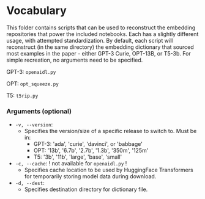 # Vocabulary
This folder contains scripts that can be used to reconstruct the embedding repositories that power the included notebooks. Each has a slightly different usage, with attempted standardization. By default, each script will reconstruct (in the same directory) the embedding dictionary that sourced most examples in the paper - either GPT-3 Curie, OPT-13B, or T5-3b. For simple recreation, no arguments need to be specified.

GPT-3: `openaidl.py`

OPT: `opt_squeeze.py`

T5: `t5rip.py`
### Arguments (optional)
* `-v, --version`:
    * Specifies the version/size of a specific release to switch to. Must be in:
        * GPT-3: 'ada', 'curie', 'davinci', or 'babbage'
        * OPT: '13b', '6.7b', '2.7b', '1.3b', '350m', '125m'
        * T5: '3b', '11b', 'large', 'base', 'small'
* `-c, --cache`: ! not available for `openaidl.py` !
    * Specifies cache location to be used by HuggingFace Transformers for temporarily storing model data during download.
* `-d, --dest`:
    * Specifies destination directory for dictionary file.